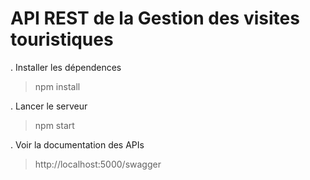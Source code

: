 # API REST de la Gestion des visites touristiques

. Installer les dépendences
> npm install 

. Lancer le serveur
> npm start

. Voir la documentation des APIs
> http://localhost:5000/swagger
